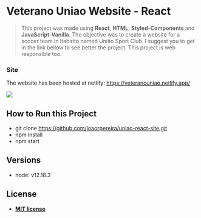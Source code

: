 # Veterano Uniao Website - React

> This project was made using **React**, **HTML**, **Styled-Components** and **JavaScript-Vanilla**. The objective was to create a website for a soccer team in Itabirito named União Sport Club. I suggest you to get in the link bellow to see better the project. This project is web responsible too.

### Site
The website has been hosted at netlify: https://veteranouniao.netlify.app/

![](uniao.gif)

## How to Run this Project

- git clone https://github.com/joaorpereira/uniao-react-site.git
- npm install
- npm start

## Versions

- node: v12.18.3

## License

- **[MIT license](http://opensource.org/licenses/mit-license.php)**
